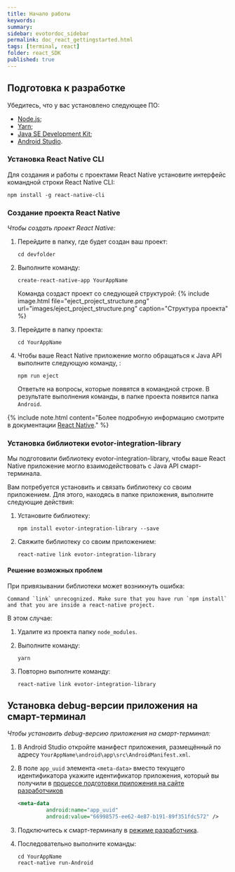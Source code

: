 ```yaml
---
title: Начало работы
keywords:
summary:
sidebar: evotordoc_sidebar
permalink: doc_react_gettingstarted.html
tags: [terminal, react]
folder: react_SDK
published: true
---
```


## Подготовка к разработке

Убедитесь, что у вас установлено следующее ПО:

* [Node.js](https://nodejs.org/en/download/);
* [Yarn](https://yarnpkg.com/lang/en/docs/install/);
* [Java SE Development Kit](http://www.oracle.com/technetwork/java/javase/downloads/jdk8-downloads-2133151.html);
* [Android Studio](https://developer.android.com/studio/install.html).

### Установка React Native CLI

Для создания и работы с проектами React Native установите интерфейс командной строки React Native CLI:

```
npm install -g react-native-cli
```

### Создание проекта React Native

*Чтобы создать проект React Native:*

1. Перейдите в папку, где будет создан ваш проект:

   ```
   cd devfolder
   ```

2. Выполните команду:

   ```
   create-react-native-app YourAppName
   ```

   Команда создаст проект со следующей структурой:
   {% include image.html file="eject_project_structure.png" url="images/eject_project_structure.png" caption="Структура проекта" %}

3. Перейдите в папку проекта:

   ```
   cd YourAppName
   ```

4. Чтобы ваше React Native приложение могло обращаться к Java API выполните следующую команду, :

   ```
   npm run eject
   ```

   Ответьте на вопросы, которые появятся в командной строке. В результате выполнения команды, в папке проекта появится папка `Android`.

{% include note.html content="Более подробную информацию смотрите в документации [React Native](https://facebook.github.io/react-native/docs/getting-started.html)." %}

### Установка библиотеки evotor-integration-library

Мы подготовили библиотеку evotor-integration-library, чтобы ваше React Native приложение могло взаимодействовать с Java API смарт-терминала.

Вам потребуется установить и связать библиотеку со своим приложением. Для этого, находясь в папке приложения, выполните следующие действия:

1. Установите библиотеку:

   ```
   npm install evotor-integration-library --save
   ```

2. Свяжите библиотеку со своим приложением:

   ```
   react-native link evotor-integration-library
   ```

#### Решение возможных проблем

При привязывании библиотеки может возникнуть ошибка:

   ```
   Command `link` unrecognized. Make sure that you have run `npm install` and that you are inside a react-native project.
   ```

В этом случае:

1. Удалите из проекта папку `node_modules`.
2. Выполните команду:

   ```
   yarn
   ```

3. Повторно выполните команду:

   ```
   react-native link evotor-integration-library
   ```

## Установка debug-версии приложения на смарт-терминал

*Чтобы установить debug-версию приложения на смарт-терминал:*

1. В Android Studio откройте манифест приложения, размещённый по адресу `YourAppName\android\app\src\AndroidManifest.xml`.
2. В поле `app_uuid` элемента `<meta-data>` вместо текущего идентификатора укажите идентификатор приложения, который вы получили в [процессе подготовки приложения на сайте разработчиков](./doc_java_app_tutorial.html#devSiteSettingUp)

   ```xml
   <meta-data
            android:name="app_uuid"
            android:value="66998575-ee62-4e87-b191-89f351fdc572" />
   ```

3. Подключитесь к смарт-терминалу в [режиме разработчика](./doc_app_developer_mode.html).

4. Последовательно выполните команды:

   ```
   cd YourAppName
   react-native run-Android
   ```

   <!-- Попробуйте удалить приложение с терминала **Настройки** > **Память устройства** > **YourAppName** > **Удалить** -->

